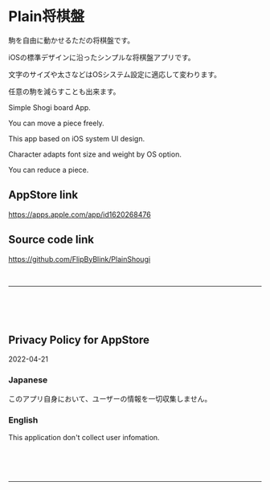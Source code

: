 # Plain将棋盤

駒を自由に動かせるただの将棋盤です。

iOSの標準デザインに沿ったシンプルな将棋盤アプリです。

文字のサイズや太さなどはOSシステム設定に適応して変わります。

任意の駒を減らすことも出来ます。


Simple Shogi board App.

You can move a piece freely.

This app based on iOS system UI design.

Character adapts font size and weight by OS option.

You can reduce a piece.


## AppStore link
https://apps.apple.com/app/id1620268476


## Source code link
https://github.com/FlipByBlink/PlainShougi


<br>

------

<br>

<br>

<br>


## Privacy Policy for AppStore

2022-04-21


### Japanese
このアプリ自身において、ユーザーの情報を一切収集しません。

### English
This application don't collect user infomation.


<br>

<br>

<br>

------
